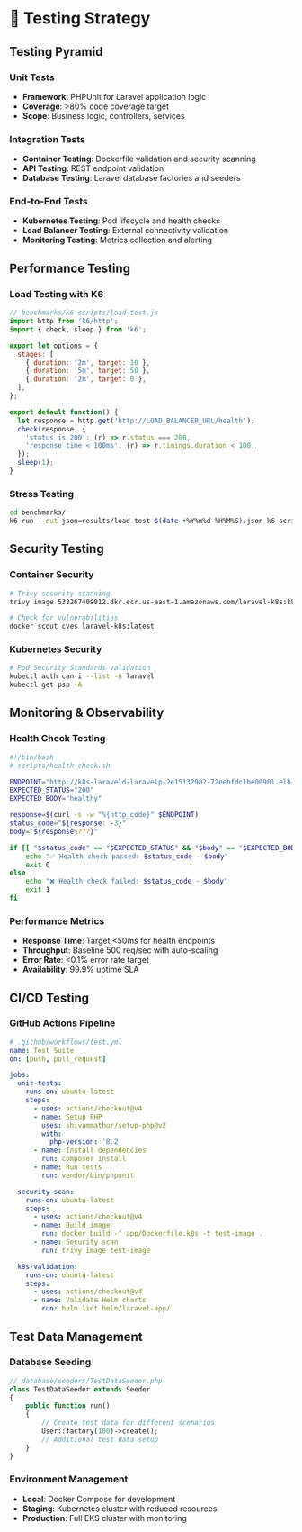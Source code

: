 # 🧪 Testing Strategy

## Testing Pyramid

### Unit Tests
- **Framework**: PHPUnit for Laravel application logic
- **Coverage**: >80% code coverage target
- **Scope**: Business logic, controllers, services

### Integration Tests
- **Container Testing**: Dockerfile validation and security scanning
- **API Testing**: REST endpoint validation
- **Database Testing**: Laravel database factories and seeders

### End-to-End Tests
- **Kubernetes Testing**: Pod lifecycle and health checks
- **Load Balancer Testing**: External connectivity validation
- **Monitoring Testing**: Metrics collection and alerting

## Performance Testing

### Load Testing with K6
```javascript
// benchmarks/k6-scripts/load-test.js
import http from 'k6/http';
import { check, sleep } from 'k6';

export let options = {
  stages: [
    { duration: '2m', target: 10 },
    { duration: '5m', target: 50 },
    { duration: '2m', target: 0 },
  ],
};

export default function() {
  let response = http.get('http://LOAD_BALANCER_URL/health');
  check(response, {
    'status is 200': (r) => r.status === 200,
    'response time < 100ms': (r) => r.timings.duration < 100,
  });
  sleep(1);
}
```

### Stress Testing
```bash
cd benchmarks/
k6 run --out json=results/load-test-$(date +%Y%m%d-%H%M%S).json k6-scripts/load-test.js
```

## Security Testing

### Container Security
```bash
# Trivy security scanning
trivy image 533267409012.dkr.ecr.us-east-1.amazonaws.com/laravel-k8s:k8s-v1.1.0

# Check for vulnerabilities
docker scout cves laravel-k8s:latest
```

### Kubernetes Security
```bash
# Pod Security Standards validation
kubectl auth can-i --list -n laravel
kubectl get psp -A
```

## Monitoring & Observability

### Health Check Testing
```bash
#!/bin/bash
# scripts/health-check.sh

ENDPOINT="http://k8s-laraveld-laravelp-2e15132902-72eebfdc1be00901.elb.us-east-1.amazonaws.com/health"
EXPECTED_STATUS="200"
EXPECTED_BODY="healthy"

response=$(curl -s -w "%{http_code}" $ENDPOINT)
status_code="${response: -3}"
body="${response%???}"

if [[ "$status_code" == "$EXPECTED_STATUS" && "$body" == "$EXPECTED_BODY" ]]; then
    echo "✅ Health check passed: $status_code - $body"
    exit 0
else
    echo "❌ Health check failed: $status_code - $body"
    exit 1
fi
```

### Performance Metrics
- **Response Time**: Target <50ms for health endpoints
- **Throughput**: Baseline 500 req/sec with auto-scaling
- **Error Rate**: <0.1% error rate target
- **Availability**: 99.9% uptime SLA

## CI/CD Testing

### GitHub Actions Pipeline
```yaml
# .github/workflows/test.yml
name: Test Suite
on: [push, pull_request]

jobs:
  unit-tests:
    runs-on: ubuntu-latest
    steps:
      - uses: actions/checkout@v4
      - name: Setup PHP
        uses: shivammathur/setup-php@v2
        with:
          php-version: '8.2'
      - name: Install dependencies
        run: composer install
      - name: Run tests
        run: vendor/bin/phpunit

  security-scan:
    runs-on: ubuntu-latest
    steps:
      - uses: actions/checkout@v4
      - name: Build image
        run: docker build -f app/Dockerfile.k8s -t test-image .
      - name: Security scan
        run: trivy image test-image

  k8s-validation:
    runs-on: ubuntu-latest
    steps:
      - uses: actions/checkout@v4
      - name: Validate Helm charts
        run: helm lint helm/laravel-app/
```

## Test Data Management

### Database Seeding
```php
// database/seeders/TestDataSeeder.php
class TestDataSeeder extends Seeder
{
    public function run()
    {
        // Create test data for different scenarios
        User::factory(100)->create();
        // Additional test data setup
    }
}
```

### Environment Management
- **Local**: Docker Compose for development
- **Staging**: Kubernetes cluster with reduced resources
- **Production**: Full EKS cluster with monitoring
